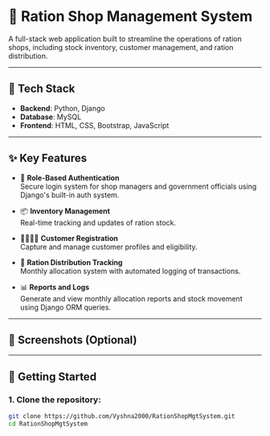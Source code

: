 # 🛒 Ration Shop Management System

A full-stack web application built to streamline the operations of ration shops, including stock inventory, customer management, and ration distribution.

---

## 🔧 Tech Stack

- **Backend**: Python, Django
- **Database**: MySQL
- **Frontend**: HTML, CSS, Bootstrap, JavaScript

---

## ✨ Key Features

- 🔐 **Role-Based Authentication**  
  Secure login system for shop managers and government officials using Django's built-in auth system.

- 📦 **Inventory Management**  
  Real-time tracking and updates of ration stock.

- 👨‍👩‍👧‍👦 **Customer Registration**  
  Capture and manage customer profiles and eligibility.

- 🧾 **Ration Distribution Tracking**  
  Monthly allocation system with automated logging of transactions.

- 📊 **Reports and Logs**  
  Generate and view monthly allocation reports and stock movement using Django ORM queries.

---

## 📸 Screenshots (Optional)



---

## 🚀 Getting Started

### 1. Clone the repository:
```bash
git clone https://github.com/Vyshna2000/RationShopMgtSystem.git
cd RationShopMgtSystem
